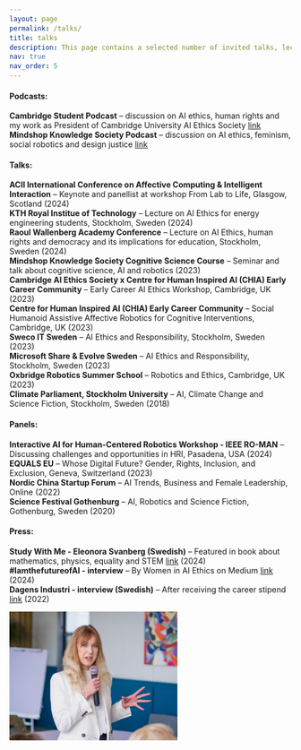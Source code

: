```yaml
---
layout: page
permalink: /talks/
title: talks
description: This page contains a selected number of invited talks, lectures and panel discussions. Please be in touch if you wish me to speak at an event or join a panel. 
nav: true
nav_order: 5
---
```


#### Podcasts:
**Cambridge Student Podcast** – discussion on AI ethics, human rights and my work as President of Cambridge University AI Ethics Society  <a href="https://open.spotify.com/episode/3ZF0zKX1m9MteD0fUiiekL?si=25d44c6b245b4d0e">link</a>  
**Mindshop Knowledge Society Podcast** – discussion on AI ethics, feminism, social robotics and design justice <a href="https://www.youtube.com/watch?v=MdC5kKccYHc">link</a>  

#### Talks: 
**ACII International Conference on Affective Computing & Intelligent Interaction** – Keynote and panellist at workshop From Lab to Life, Glasgow, Scotland (2024)  
**KTH Royal Institue of Technology** – Lecture on AI Ethics for energy engineering students, Stockholm, Sweden (2024)  
**Raoul Wallenberg Academy Conference** – Lecture on AI Ethics, human rights and democracy and its implications for education, Stockholm, Sweden (2024)  
**Mindshop Knowledge Society Cognitive Science Course** – Seminar and talk about cognitive science, AI and robotics (2023)  
**Cambridge AI Ethics Society x Centre for Human Inspired AI (CHIA) Early Career Community** – Early Career AI Ethics Workshop, Cambridge, UK (2023)  
**Centre for Human Inspired AI (CHIA) Early Career Community** – Social Humanoid Assistive Affective Robotics for Cognitive Interventions, Cambridge, UK (2023)   
**Sweco IT Sweden** – AI Ethics and Responsibility, Stockholm, Sweden (2023)  
**Microsoft Share & Evolve Sweden** – AI Ethics and Responsibility, Stockholm, Sweden (2023)  
**Oxbridge Robotics Summer School** – Robotics and Ethics, Cambridge, UK (2023)  
**Climate Parliament, Stockholm University** – AI, Climate Change and Science Fiction, Stockholm, Sweden (2018)

#### Panels:
**Interactive AI for Human-Centered Robotics Workshop - IEEE RO-MAN** – Discussing challenges and opportunities in HRI, Pasadena, USA (2024)  
**EQUALS EU** – Whose Digital Future? Gender, Rights, Inclusion, and Exclusion, Geneva, Switzerland (2023)  
**Nordic China Startup Forum** – AI Trends, Business and Female Leadership, Online (2022)  
**Science Festival Gothenburg** – AI, Robotics and Science Fiction, Gothenburg, Sweden (2020)

#### Press:
**Study With Me - Eleonora Svanberg (Swedish)** – Featured in book about mathematics, physics, equality and STEM <a href="https://www.bokus.com/bok/9789189733633/study-with-me-sa-bygger-du-matematiskt-sjalvfortroende/">link</a> (2024)  
**#IamthefutureofAI - interview** – By Women in AI Ethics on Medium <a href="https://medium.com/women-in-ai-ethics/iamthefutureofai-alva-markelius-626257f51ca4">link</a> (2024)\
**Dagens Industri - interview (Swedish)** – After receiving the career stipend <a href="https://karriarforetagen.se/vinnare-av-karriarstipendiet-student/">link</a> (2022)



<img src="/assets/img/ken.jpg" alt="image" width="300" height="auto">
